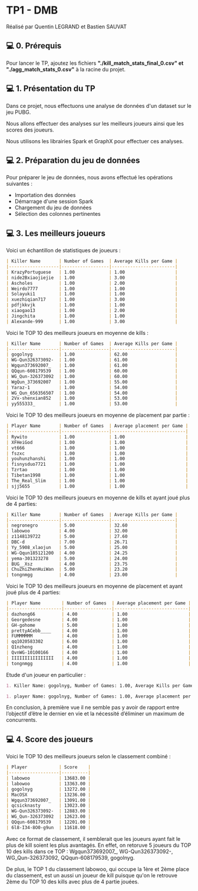 # TP1 - DMB

Réalisé par Quentin LEGRAND et Bastien SAUVAT

## 💻 0. Prérequis

Pour lancer le TP, ajoutez les fichiers **"./kill_match_stats_final_0.csv" et "./agg_match_stats_0.csv"** à la racine du projet.

## 💻 1. Présentation du TP

Dans ce projet, nous effectuons une analyse de données d'un dataset sur le jeu PUBG.

Nous allons effectuer des analyses sur les meilleurs joueurs ainsi que les scores des joueurs.

Nous utilisons les librairies Spark et GraphX pour effectuer ces analyses.

## 💻 2. Préparation du jeu de données

Pour préparer le jeu de données, nous avons effectué les opérations suivantes :

- Importation des données
- Démarrage d'une session Spark
- Chargement du jeu de données
- Sélection des colonnes pertinentes

## 💻 3. Les meilleurs joueurs

Voici un échantillon de statistiques de joueurs :

```markdown
| Killer Name       | Number of Games  | Average Kills per Game |
|-------------------|------------------|------------------------|
| KrazyPortuguese   | 1.00             | 1.00                   |
| nide2Bxiaojiejie  | 1.00             | 3.00                   |
| Ascholes          | 1.00             | 2.00                   |
| Weirdo7777        | 1.00             | 1.00                   |
| Solayuki1         | 1.00             | 1.00                   |
| xuezhiqian717     | 1.00             | 3.00                   |
| pdfjkkvjk         | 1.00             | 1.00                   |
| xiaogao13         | 1.00             | 2.00                   |
| Jingchita         | 1.00             | 1.00                   |
| Alexande-999      | 1.00             | 3.00                   |
```


Voici le TOP 10 des meilleurs joueurs en moyenne de kills : 

```markdown
| Killer Name       | Number of Games  | Average Kills per Game |
|-------------------|------------------|------------------------|
| gogolnyg          | 1.00             | 62.00                  |
| WG-Qun326373092-  | 1.00             | 61.00                  |
| Wgqun373692007_   | 1.00             | 61.00                  |
| QQqun-608179539   | 1.00             | 60.00                  |
| WG_Qun-326373092  | 1.00             | 60.00                  |
| WgQun_373692007   | 1.00             | 55.00                  |
| Yaraz-1           | 1.00             | 54.00                  |
| WG_Qun_656356507  | 1.00             | 54.00                  |
| 2Vx-shenxian852   | 1.00             | 53.00                  |
| yy555333_         | 1.00             | 53.00                  |
```

Voici le TOP 10 des meilleurs joueurs en moyenne de placement par partie :

```markdown
| Player Name       | Number of Games  | Average placement per Game |
|-------------------|------------------|----------------------------|
| Rywito            | 1.00             | 1.00                       |
| XFHeiGod          | 1.00             | 1.00                       |
| vt666             | 1.00             | 1.00                       |
| fszxc             | 1.00             | 1.00                       |
| youhunzhanshi     | 1.00             | 1.00                       |
| fisnysduo7721     | 1.00             | 1.00                       |
| Tzrtao            | 1.00             | 1.00                       |
| Tibetan1998       | 1.00             | 1.00                       |
| The_Real_Slim     | 1.00             | 1.00                       |
| sjj5655           | 1.00             | 1.00                       |
```

Voici le TOP 10 des meilleurs joueurs en moyenne de kills et ayant joué plus de 4 parties: 

```markdown
| Killer Name       | Number of Games  | Average Kills per Game |
|-------------------|------------------|------------------------|
| negronegro        | 5.00             | 32.60                  |
| labowoo           | 4.00             | 32.00                  |
| z1148139722       | 5.00             | 27.60                  |
| DBC-d             | 7.00             | 26.71                  |
| Yy_5908_xlaojun   | 5.00             | 25.00                  |
| WG-Qqun185121200  | 4.00             | 24.25                  |
| yema-301323278    | 5.00             | 24.00                  |
| BUG__Xsz          | 4.00             | 23.75                  |
| ChuZhiZhenHuiWan  | 5.00             | 23.20                  |
| tongnmgg          | 4.00             | 23.00                  |
```

Voici le TOP 10 des meilleurs joueurs en moyenne de placement et ayant joué plus de 4 parties: 

```markdown
| Player Name        | Number of Games  | Average placement per Game |
|--------------------|------------------|----------------------------|
| dazhong66          | 4.00             | 1.00                       |
| Georgedesne        | 4.00             | 1.00                       |
| GH-gohome          | 5.00             | 1.00                       |
| prettyACebb____    | 4.00             | 1.00                       |
| FUMMMMMM           | 4.00             | 1.00                       |
| qq1020583302       | 6.00             | 1.00                       |
| Q1nzheng           | 4.00             | 1.00                       |
| QvnWG-10100166     | 4.00             | 1.00                       |
| IIIIIII1IIIIIIII   | 4.00             | 1.00                       |
| tongnmgg           | 4.00             | 1.00                       |
```

Etude d'un joueur en particulier : 

```markdown
1. Killer Name: gogolnyg, Number of Games: 1.00, Average Kills per Game: 62.00
```

```markdown
1. player Name: gogolnyg, Number of Games: 1.00, Average placement per Game: 1.00
```

En conclusion, à première vue il ne semble pas y avoir de rapport entre l’objectif d’être le dernier en vie et la nécessité d’éliminer un maximum de concurrents. 

## 💻 4. Score des joueurs

Voici le TOP 10 des meilleurs joueurs selon le classement combiné : 

```markdown
| Player            | Score    |
|-------------------|----------|
| labowoo           | 13683.00 |
| labowoo           | 13363.00 |
| gogolnyg          | 13272.00 |
| MacOSX            | 13236.00 |
| Wgqun373692007_   | 13091.00 |
| qcsicknasty       | 13023.00 |
| WG-Qun326373092-  | 12883.00 |
| WG_Qun-326373092  | 12623.00 |
| QQqun-608179539   | 12201.00 |
| 6l8-I34-8O0-g9un  | 11618.00 |
```

Avec ce format de classement, il semblerait que les joueurs ayant fait le plus de kill soient les plus avantagés. En effet, on retoruve 5 joueurs du TOP 10 des kills dans ce TOP : Wgqun373692007_, WG-Qun326373092-, WG_Qun-326373092, QQqun-608179539, gogolnyg. 

De plus, le TOP 1 du classement labowoo, qui occupe la 1ère et 2ème place du classement, est un aussi un joueur de kill puisque qu'on le retrouve 2ème du TOP 10 des kills avec plus de 4 partie jouées.